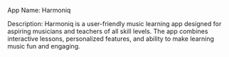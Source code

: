 App Name: Harmoniq

Description:
Harmoniq is a user-friendly music learning app designed for aspiring musicians and teachers of all skill levels. 
The app combines interactive lessons, personalized features, and ability to make learning music fun and engaging.
